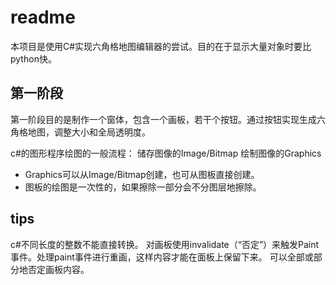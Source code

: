﻿# readme

本项目是使用C#实现六角格地图编辑器的尝试。目的在于显示大量对象时要比python快。

## 第一阶段

第一阶段目的是制作一个窗体，包含一个画板，若干个按钮。通过按钮实现生成六角格地图，调整大小和全局透明度。

c#的图形程序绘图的一般流程：
储存图像的Image/Bitmap
绘制图像的Graphics
- Graphics可以从Image/Bitmap创建，也可从图板直接创建。
- 图板的绘图是一次性的，如果擦除一部分会不分图层地擦除。

## tips

c#不同长度的整数不能直接转换。
对画板使用invalidate（“否定”）来触发Paint事件。处理paint事件进行重画，这样内容才能在面板上保留下来。
可以全部或部分地否定画板内容。